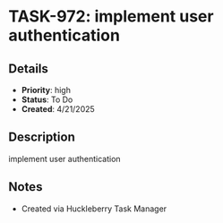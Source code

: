 # TASK-972: implement user authentication

## Details
- **Priority**: high
- **Status**: To Do
- **Created**: 4/21/2025

## Description
implement user authentication

## Notes
- Created via Huckleberry Task Manager
